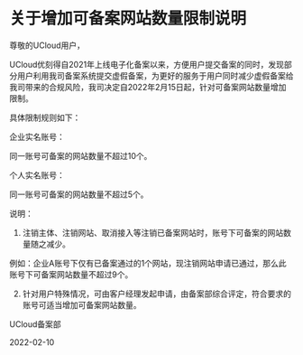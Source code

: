 # 关于增加可备案网站数量限制说明



尊敬的UCloud用户， 



UCloud优刻得自2021年上线电子化备案以来，方便用户提交备案的同时，发现部分用户利用我司备案系统提交虚假备案，为更好的服务于用户同时减少虚假备案给我司带来的合规风险，我司决定自2022年2月15日起，针对可备案网站数量增加限制。

具体限制规则如下：

 

企业实名账号：

同一账号可备案的网站数量不超过10个。

 

个人实名账号：

同一账号可备案的网站数量不超过5个。

 

说明：

1.  注销主体、注销网站、取消接入等注销已备案网站时，账号下可备案的网站数量随之减少。

例如：企业A账号下仅有已备案通过的1个网站，现注销网站申请已通过，那么此账号下可备案网站数量不超过9个。



2.  针对用户特殊情况，可由客户经理发起申请，由备案部综合评定，符合要求的账号可适当增加可备案网站数量。



UCloud备案部

2022-02-10